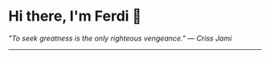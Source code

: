 <h1>Hi there, I'm Ferdi 👋</h1>

<p><em>
  "To seek greatness is the only righteous vengeance." — Criss Jami
</em></p>

---
